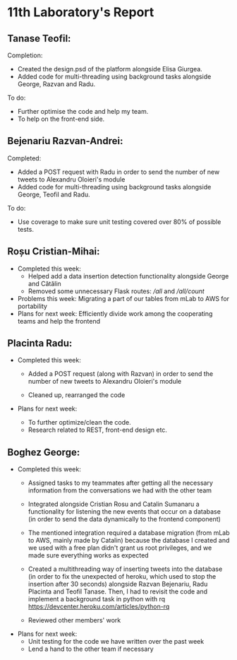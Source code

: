 # 11th Laboratory's Report


## Tanase Teofil:

Completion:
- Created the design.psd of the platform alongside Elisa Giurgea.
- Added code for multi-threading using background tasks alongside George, Razvan and Radu.

To do: 
- Further optimise the code and help my team.
- To help on the front-end side.

## Bejenariu Razvan-Andrei:

Completed:

-   Added a POST request with Radu in order to send the number of new tweets to Alexandru Oloieri's module
-   Added code for multi-threading using background tasks alongside George, Teofil and Radu.    	

To do:

-  Use coverage to make sure unit testing covered over 80% of possible tests.

## Roșu Cristian-Mihai:

-   Completed this week: 
    - Helped add a data insertion detection functionality alongside George and Cătălin
    - Removed some unnecessary Flask routes: */all* and */all/count* 
-   Problems this week: Migrating a part of our tables from mLab to AWS for portability
-   Plans for next week: Efficiently divide work among the cooperating teams and help the frontend


## Placinta Radu:
-   Completed this week:
	- Added a POST request (along with Razvan) in order to send the number of new tweets to Alexandru Oloieri's module
	
	- Cleaned up, rearranged the code

-   Plans for next week:
	- To further optimize/clean the code.
	- Research related to REST, front-end design etc.

## Boghez George:
-   Completed this week:
	-   Assigned tasks to my teammates after getting all the necessary information from the conversations we had with the other team
	
	-   Integrated alongside Cristian Rosu and Catalin Sumanaru a functionality for listening the new events that occur on a database (in order to send the data dynamically to the frontend component)
	
	-   The mentioned integration required a database migration (from mLab to AWS, mainly made by Catalin) because the database I created and we used with a free plan didn't grant us root privileges, and we made sure everything works as expected
	
	-   Created a multithreading way of inserting tweets into the database (in order to fix the unexpected of heroku, which used to stop the insertion after 30 seconds) alongside Razvan Bejenariu, Radu Placinta and Teofil Tanase. Then, I had to revisit the code and implement a background task in python with rq https://devcenter.heroku.com/articles/python-rq
	
	-   Reviewed other members' work
-   Plans for next week: 
	-   Unit testing for the code we have written over the past week
	-   Lend a hand to the other team if necessary
